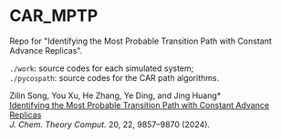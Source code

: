 # CAR_MPTP

Repo for "Identifying the Most Probable Transition Path with Constant Advance Replicas".

`./work`: source codes for each simulated system;  
`./pycospath`: source codes for the CAR path algorithms.

Zilin Song, You Xu, He Zhang, Ye Ding, and Jing Huang\*  
[Identifying the Most Probable Transition Path with Constant Advance Replicas](https://doi.org/10.1021/acs.jctc.4c01032)  
*J. Chem. Theory Comput.* 20, 22, 9857–9870 (2024).
